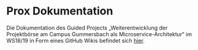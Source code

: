 # Prox Dokumentation

Die Dokumentation des Guided Projects „Weiterentwicklung der Projektbörse am Campus Gummersbach als Microservice-Architektur“ im WS18/19 in Form eines GitHub Wikis befindet sich [hier](https://github.com/Archi-Lab/ptb-documentation/wiki).
